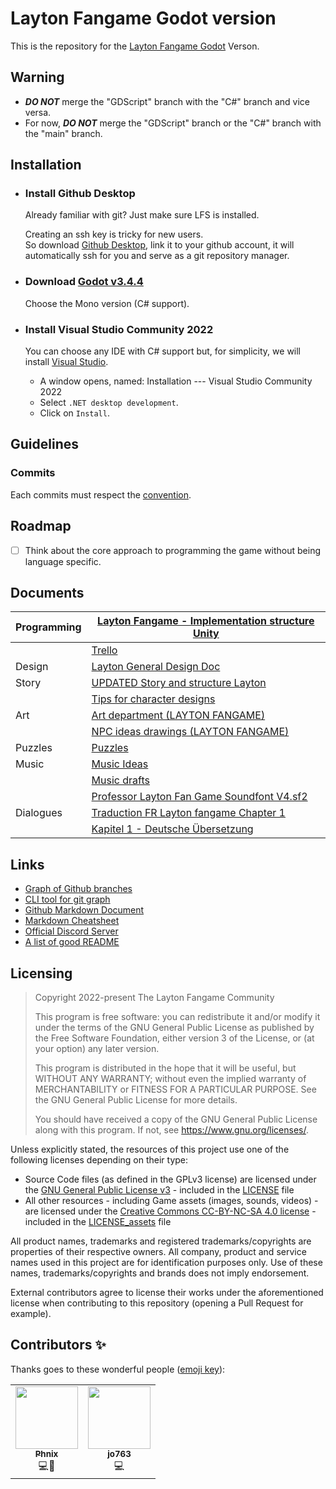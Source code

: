 # Layton Fangame Godot version
This is the repository for the [Layton Fangame Godot](https://github.com/Layton-Fangame/Layton-Fangame-Godot) Verson.

## Warning
- ***DO NOT*** merge the "GDScript" branch with the "C#" branch and vice versa.
- For now, ***DO NOT*** merge the "GDScript" branch or the "C#" branch with the "main" branch.

## Installation

- ### Install Github Desktop
  Already familiar with git? Just make sure LFS is installed.

  Creating an ssh key is tricky for new users.<br>
  So download [Github Desktop](https://desktop.github.com/), link it to your github account, it will automatically ssh for you and serve as a git repository manager.

- ### Download [Godot v3.4.4](https://godotengine.org/download/windows)
  Choose the Mono version (C# support).

- ### Install Visual Studio Community 2022
  You can choose any IDE with C# support but, for simplicity, we will install [Visual Studio](https://visualstudio.microsoft.com/).
  - A window opens, named: Installation --- Visual Studio Community 2022
  - Select `.NET desktop development`.
  - Click on `Install`.

## Guidelines

### Commits
Each commits must respect the [convention](https://gist.github.com/qoomon/5dfcdf8eec66a051ecd85625518cfd13#default).

## Roadmap
- [ ] Think about the core approach to programming the game without being language specific.

## Documents

| Programming | [Layton Fangame - Implementation structure Unity](https://docs.google.com/document/d/1b9HEG2cvpCl1Iopq0lIBah5j4o6t_Ynb5-Dn7zVfA4w/edit) |
| ----------- | ----------- |
|             | [Trello](https://trello.com/b/Ls7GQyQ2/pl-fangame-programming-tasks) |
|    Design   | [Layton General Design Doc](https://docs.google.com/document/d/1Fh_J0bjUq80ZU1TXTLHe1oj1_jA5RH7At2S9jcXilZM/edit) |
|    Story    | [UPDATED Story and structure Layton](https://docs.google.com/document/d/1spmAfPzE56oFEDctGHczQPRIiTqORGSwgLkP1R2wbms/edit) |
|             | [Tips for character designs](https://docs.google.com/document/d/1WiAD5XzrA-8Jv8EuC5dpDqUpaKQobcak7EcTBAx1Sio/edit) |
|     Art     | [Art department (LAYTON FANGAME)](https://docs.google.com/document/d/1io2JBYmtMLUNQx-Npz0qANHYHPEVApU1eQMCkU_kiQE/edit) |
|             | [NPC ideas drawings (LAYTON FANGAME)](https://docs.google.com/document/d/1savOR2kp-bEluQrGeAkQyF9ORE1uMqrZdKep5IRo1EU/edit) |
|   Puzzles   | [Puzzles](https://docs.google.com/document/d/1BmuGgWw9yLZ8_GxY79smlyLSPWwF7mzJdcwkefOxApo/edit) |
|    Music    | [Music Ideas](https://docs.google.com/document/d/15G0nk758InwPZeKjSMOHlgg8IKIlSN2CxchhI_6MyDk/edit) |
|             | [Music drafts](https://drive.google.com/drive/folders/13P_OtXECN1YwzqESRKYMXIkZAnHmeH8E?usp=sharing) |
|             | [Professor Layton Fan Game Soundfont V4.sf2](https://drive.google.com/file/d/1y3htyV5heJr0qWfiKBG6s-AYDYds2KPw/view) |
|  Dialogues  | [Traduction FR Layton fangame Chapter 1](https://docs.google.com/spreadsheets/d/1F00uOSssAjDKDPxoO7BjV3vGfEtTF0-VVFAqBgYOvs8/edit#gid=0) |
|             | [Kapitel 1 - Deutsche Übersetzung](https://docs.google.com/document/d/1YovktpkMwB8PRetRfICl2W13HJWoJ6IU6-YEhfk6MDU/edit) |

## Links
- [Graph of Github branches](https://github.com/Layton-Community/Layton-Fangame-Godot/network)
- [CLI tool for git graph](https://github.com/mlange-42/git-graph)
- [Github Markdown Document](https://docs.github.com/en/get-started/writing-on-github/getting-started-with-writing-and-formatting-on-github/basic-writing-and-formatting-syntax)
- [Markdown Cheatsheet](https://github.com/adam-p/markdown-here/wiki/Markdown-Cheatsheet)
- [Official Discord Server](https://discord.gg/DSmjVvmBEd)
- [A list of good README](https://github.com/matiassingers/awesome-readme)

## Licensing
> Copyright 2022-present The Layton Fangame Community
>
> This program is free software: you can redistribute it and/or modify it under the terms of the GNU General Public License as published by the Free Software Foundation, either version 3 of the License, or (at your option) any later version.
>
> This program is distributed in the hope that it will be useful, but WITHOUT ANY WARRANTY; without even the implied warranty of MERCHANTABILITY or FITNESS FOR A PARTICULAR PURPOSE. See the GNU General Public License for more details.
>
> You should have received a copy of the GNU General Public License along with this program. If not, see <https://www.gnu.org/licenses/>. 

Unless explicitly stated, the resources of this project use one of the following licenses depending on their type:
- Source Code files (as defined in the GPLv3 license) are licensed under the [GNU General Public License v3](https://www.gnu.org/licenses/gpl-3.0.en.html) - included in the [LICENSE](LICENSE) file
- All other resources - including Game assets (images, sounds, videos) - are licensed under the [Creative Commons CC-BY-NC-SA 4.0 license](https://creativecommons.org/licenses/by-nc-sa/4.0/) - included in the [LICENSE_assets](LICENSE_assets) file

All product names, trademarks and registered trademarks/copyrights are properties of their respective owners. All company, product and service names used in this project are for identification purposes only. Use of these names, trademarks/copyrights and brands does not imply endorsement.

External contributors agree to license their works under the aforementioned license when contributing to this repository (opening a Pull Request for example).

## Contributors ✨
Thanks goes to these wonderful people ([emoji key](https://allcontributors.org/docs/en/emoji-key)):

<table>
  <tr>
    <td align="center"><a href="https://github.com/MrPhnix"><img src="https://avatars.githubusercontent.com/u/76911907" width="100px;" alt=""/><br/><sub><b>Phnix</b></sub></a><br/><a title="Code">💻</a><a title="Documentation">📖</a></td>
    <td align="center"><a href="https://github.com/jo763"><img src="https://avatars.githubusercontent.com/u/54395698" width="100px;" alt=""/><br/><sub><b>jo763</b></sub></a><br/><a title="Code">💻</a></td>
  </tr>
</table>
